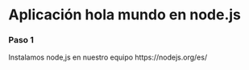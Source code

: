 <h1> Aplicación hola mundo en node.js </h1>

<h3>Paso 1</h3>
<p>Instalamos node,js en nuestro equipo https://nodejs.org/es/ </p>
